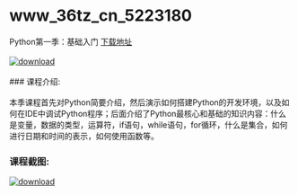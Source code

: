 # www_36tz_cn_5223180
Python第一季：基础入门
[下载地址](http://www.36tz.cn/article/5223180 "下载地址")
<br/></br>[![download](http://36tz.cn/muke_img/2022_03_1-39-300x172.png "下载地址")](http://www.36tz.cn/article/5223180 "下载地址")
<br/></br>### 课程介绍:<br/></br>本季课程首先对Python简要介绍，然后演示如何搭建Python的开发环境，以及如何在IDE中调试Python程序；后面介绍了Python最核心和基础的知识内容：什么是变量，数据的类型，运算符，if语句，while语句，for循环，什么是集合，如何进行日期和时间的表示，如何使用函数等。

### 课程截图:
[![download](http://36tz.cn/muke_img/2022_02_2-63.png "下载地址")](http://www.36tz.cn/article/5223180 "下载地址")
